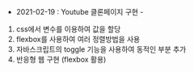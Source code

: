 <Youtube clone-coding>

- 2021-02-19 : Youtube 클론페이지 구현 -
1. css에서 변수를 이용하여 값을 할당
2. flexbox를 사용하여 여러 정렬방법을 사용
3. 자바스크립트의 toggle 기능을 사용하여 동적인 부분 추가
4. 반응형 웹 구현 (flexbox 활용)